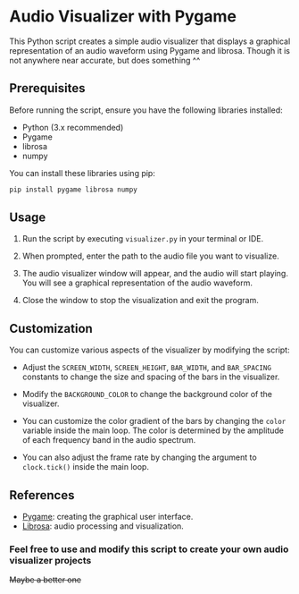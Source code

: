 # Audio Visualizer with Pygame

This Python script creates a simple audio visualizer that displays a graphical representation of an audio waveform using Pygame and librosa. Though it is not anywhere near accurate, but does something ^^

## Prerequisites

Before running the script, ensure you have the following libraries installed:

- Python (3.x recommended)
- Pygame
- librosa
- numpy

You can install these libraries using pip:

```bash
pip install pygame librosa numpy
```

## Usage

1. Run the script by executing `visualizer.py` in your terminal or IDE.

2. When prompted, enter the path to the audio file you want to visualize.

3. The audio visualizer window will appear, and the audio will start playing. You will see a graphical representation of the audio waveform.

4. Close the window to stop the visualization and exit the program.

## Customization

You can customize various aspects of the visualizer by modifying the script:

- Adjust the `SCREEN_WIDTH`, `SCREEN_HEIGHT`, `BAR_WIDTH`, and `BAR_SPACING` constants to change the size and spacing of the bars in the visualizer.

- Modify the `BACKGROUND_COLOR` to change the background color of the visualizer.

- You can customize the color gradient of the bars by changing the `color` variable inside the main loop. The color is determined by the amplitude of each frequency band in the audio spectrum.

- You can also adjust the frame rate by changing the argument to `clock.tick()` inside the main loop.

## References


- [Pygame](https://www.pygame.org/): creating the graphical user interface.
- [Librosa](https://librosa.org/): audio processing and visualization.

### Feel free to use and modify this script to create your own audio visualizer projects
~~Maybe a better one~~
